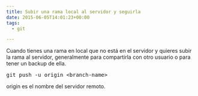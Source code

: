 ```yaml
---
title: Subir una rama local al servidor y seguirla
date: 2015-06-05T14:01:23+00:00
tags:
  - git

---
```

Cuando tienes una rama en local que no está en el servidor y quieres subir la rama al servidor, generalmente para compartirla con otro usuario o para tener un backup de ella.

<pre class="lang:sh decode:true">git push -u origin &lt;branch-name&gt;</pre>

origin es el nombre del servidor remoto.